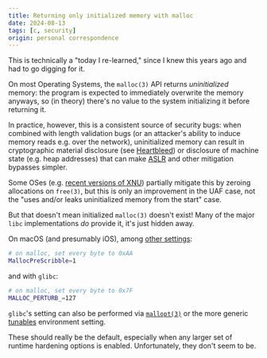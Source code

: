 ```yaml
---
title: Returning only initialized memory with malloc
date: 2024-08-13
tags: [c, security]
origin: personal correspondence
---
```


This is technically a "today I re-learned," since I knew this years ago
and had to go digging for it.

On most Operating Systems, the `malloc(3)` API returns *uninitialized* memory:
the program is expected to immediately overwrite the memory anyways, so
(in theory) there's no value to the system initializing it before returning it.

In practice, however, this is a consistent source of security bugs:
when combined with length validation bugs (or an attacker's ability to
induce memory reads e.g. over the network), uninitialized memory can result in
cryptographic material disclosure (see [Heartbleed]) or disclosure of machine
state (e.g. heap addresses) that can make [ASLR] and other mitigation bypasses
simpler.

Some OSes (e.g. [recent versions of XNU]) partially mitigate this by
zeroing allocations on `free(3)`, but this is only an improvement in the UAF
case, not the "uses and/or leaks uninitialized memory from the start" case.

But that doesn't mean initialized `malloc(3)` doesn't exist! Many of the major
`libc` implementations *do* provide it, it's just hidden away.

On macOS (and presumably iOS), among [other settings]:

```bash
# on malloc, set every byte to 0xAA
MallocPreScribble=1
```

and with `glibc`:

```bash
# on malloc, set every byte to 0x7F
MALLOC_PERTURB_=127
```

`glibc`'s setting can also be performed via [`mallopt(3)`] or the more generic
[tunables] environment setting.

These should really be the default, especially when any larger set of
runtime hardening options is enabled. Unfortunately, they don't seem to be.

[Heartbleed]: https://heartbleed.com/

[ASLR]: https://en.wikipedia.org/wiki/Address_space_layout_randomization

[recent versions of XNU]: https://security.apple.com/blog/towards-the-next-generation-of-xnu-memory-safety/

[other settings]: https://developer.apple.com/library/archive/documentation/Performance/Conceptual/ManagingMemory/Articles/MallocDebug.html

[`mallopt(3)`]: https://linux.die.net/man/3/mallopt

[tunables]: https://www.gnu.org/software/libc/manual/html_node/Tunables.html
